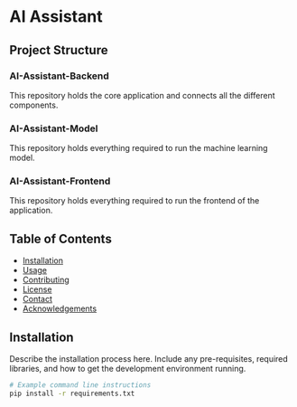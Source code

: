 # AI Assistant

## Project Structure
### AI-Assistant-Backend
This repository holds the core application and connects all the different components.
### AI-Assistant-Model
This repository holds everything required to run the machine learning model.
### AI-Assistant-Frontend
This repository holds everything required to run the frontend of the application.


## Table of Contents

- [Installation](#installation)
- [Usage](#usage)
- [Contributing](#contributing)
- [License](#license)
- [Contact](#contact)
- [Acknowledgements](#acknowledgements)

## Installation

Describe the installation process here. Include any pre-requisites, required libraries, and how to get the development environment running.

```bash
# Example command line instructions
pip install -r requirements.txt
